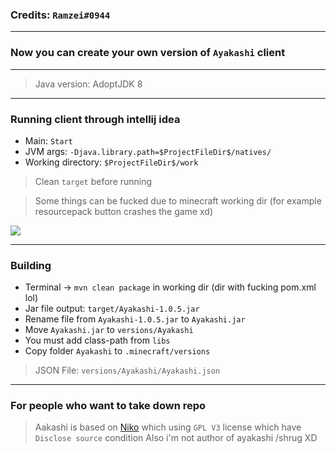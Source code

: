 ###  Credits: `Ramzei#0944`

---

### Now you can create your own version of `Ayakashi` client

---

> Java version: AdoptJDK 8
---

### Running client through intellij idea
- Main: `Start`
- JVM args: `-Djava.library.path=$ProjectFileDir$/natives/`
- Working directory: `$ProjectFileDir$/work`

> Clean `target` before running

> Some things can be fucked due to minecraft working dir (for example resourcepack button crashes the game xd)


![](https://i.imgur.com/1ttvVCZ.png)

--- 

### Building
- Terminal -> `mvn clean package` in working dir (dir with fucking pom.xml lol)
- Jar file output:  `target/Ayakashi-1.0.5.jar`
- Rename file from `Ayakashi-1.0.5.jar` to `Ayakashi.jar`  
- Move `Ayakashi.jar` to `versions/Ayakashi`
- You must add class-path from `libs`
- Copy folder `Ayakashi` to `.minecraft/versions`

> JSON File: `versions/Ayakashi/Ayakashi.json`
---

### For people who want to take down repo
> Aakashi is based on [Niko](https://github.com/narumii/Niko) which using `GPL V3` license which have `Disclose source` condition
> Also i'm not author of ayakashi /shrug
> XD

